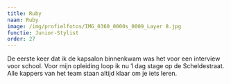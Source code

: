 ```yaml
---
title: Ruby
naam: Ruby
image: /img/profielfotos/IMG_0360_0000s_0009_Layer 8.jpg
functie: Junior-Stylist
order: 27
---
```



De eerste keer dat ik de kapsalon binnenkwam was het voor een interview voor school. Voor mijn opleiding loop ik nu 1 dag stage op de Scheldestraat. Alle kappers van het team staan altijd klaar om je iets leren.&nbsp;&nbsp;